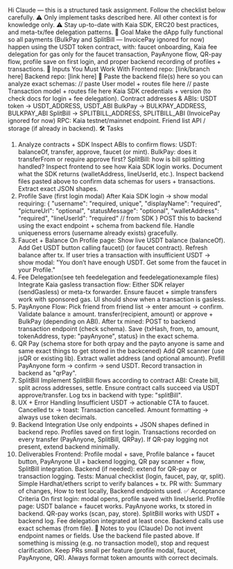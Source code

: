 Hi Claude — this is a structured task assignment. Follow the checklist below carefully.
⚠️ Only implement tasks described here. All other context is for knowledge only.
⚠️ Stay up-to-date with Kaia SDK, ERC20 best practices, and meta-tx/fee delegation patterns.
🎯 Goal
Make the dApp fully functional so all payments (BulkPay and SplitBill — InvoicePay ignored for now) happen using the USDT token contract, with:
faucet onboarding,
Kaia fee delegation for gas only for the faucet transaction,
PayAnyone flow,
QR-pay flow,
profile save on first login,
and proper backend recording of profiles + transactions.
📌 Inputs You Must Work With
Frontend repo: [link/branch here]
Backend repo: [link here]
🔽 Paste the backend file(s) here so you can analyze exact schemas:
// paste User model + routes file here
// paste Transaction model + routes file here
Kaia SDK credentials + version (to check docs for login + fee delegation).
Contract addresses & ABIs:
USDT token → USDT_ADDRESS, USDT_ABI
BulkPay → BULKPAY_ADDRESS, BULKPAY_ABI
SplitBill → SPLITBILL_ADDRESS, SPLITBILL_ABI
(InvoicePay ignored for now)
RPC: Kaia testnet/mainnet endpoint.
Friend list API / storage (if already in backend).
🛠️ Tasks
1. Analyze contracts + SDK
Inspect ABIs to confirm flows:
USDT: balanceOf, transfer, approve, faucet (or mint).
BulkPay: does it transferFrom or require approve first?
SplitBill: how is bill splitting handled?
Inspect frontend to see how Kaia SDK login works. Document what the SDK returns (walletAddress, lineUserId, etc.).
Inspect backend files pasted above to confirm data schemas for users + transactions. Extract exact JSON shapes.
2. Profile Save (first login modal)
After Kaia SDK login → show modal requiring:
{
  "username": "required, unique",
  "displayName": "required",
  "pictureUrl": "optional",
  "statusMessage": "optional",
  "walletAddress": "required",
  "lineUserId": "required"   // from SDK
}
POST this to backend using the exact endpoint + schema from backend file.
Handle uniqueness errors (username already exists) gracefully.
3. Faucet + Balance
On Profile page:
Show live USDT balance (balanceOf).
Add Get USDT button calling faucet() (or faucet contract).
Refresh balance after tx.
If user tries a transaction with insufficient USDT → show modal:
"You don’t have enough USDT. Get some from the faucet in your Profile."
4. Fee Delegation(see teh feedelegation and feedelegationexample files)
Integrate Kaia gasless transaction flow:
Either SDK relayer (sendGasless) or meta-tx forwarder.
Ensure faucet + simple transfers work with sponsored gas.
UI should show when a transaction is gasless.
5. PayAnyone
Flow:
Pick friend from friend list → enter amount → confirm.
Validate balance ≥ amount.
transfer(recipient, amount) or approve + BulkPay (depending on ABI).
After tx mined: POST to backend transaction endpoint (check schema).
Save {txHash, from, to, amount, tokenAddress, type: "payAnyone", status} in the exact schema.
6. QR Pay (schema store for both qrpay and the payto anyone is same and same exact things to get stored in the backcened)
Add QR scanner (use jsQR or existing lib).
Extract wallet address (and optional amount).
Prefill PayAnyone form → confirm → send USDT.
Record transaction in backend as "qrPay".
7. SplitBill
Implement SplitBill flows according to contract ABI:
Create bill, split across addresses, settle.
Ensure contract calls succeed via USDT approve/transfer.
Log txs in backend with type: "splitBill".
8. UX + Error Handling
Insufficient USDT → actionable CTA to faucet.
Cancelled tx → toast: Transaction cancelled.
Amount formatting → always use token decimals.
9. Backend Integration
Use only endpoints + JSON shapes defined in backend repo.
Profiles saved on first login.
Transactions recorded on every transfer (PayAnyone, SplitBill, QRPay).
If QR-pay logging not present, extend backend minimally.
10. Deliverables
Frontend:
Profile modal + save,
Profile balance + faucet button,
PayAnyone UI + backend logging,
QR pay scanner + flow,
SplitBill integration.
Backend (if needed): extend for QR-pay or transaction logging.
Tests:
Manual checklist (login, faucet, pay, qr, split).
Simple Hardhat/ethers script to verify balances + tx.
PR with:
Summary of changes,
How to test locally,
Backend endpoints used.
✅ Acceptance Criteria
On first login: modal opens, profile saved with lineUserId.
Profile page: USDT balance + faucet works.
PayAnyone works, tx stored in backend.
QR-pay works (scan, pay, store).
SplitBill works with USDT + backend log.
Fee delegation integrated at least once.
Backend calls use exact schemas (from file).
📌 Notes to you (Claude)
Do not invent endpoint names or fields. Use the backend file pasted above.
If something is missing (e.g. no transaction model), stop and request clarification.
Keep PRs small per feature (profile modal, faucet, PayAnyone, QR).
Always format token amounts with correct decimals.